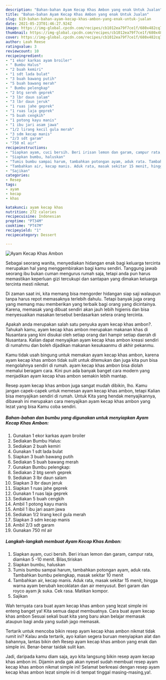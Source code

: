 ```yaml
---
description: "Bahan-bahan Ayam Kecap Khas Ambon yang enak Untuk Jualan"
title: "Bahan-bahan Ayam Kecap Khas Ambon yang enak Untuk Jualan"
slug: 619-bahan-bahan-ayam-kecap-khas-ambon-yang-enak-untuk-jualan
date: 2021-05-23T01:46:27.924Z
image: https://img-global.cpcdn.com/recipes/cb1012ea79f7ce1f/680x482cq70/ayam-kecap-khas-ambon-foto-resep-utama.jpg
thumbnail: https://img-global.cpcdn.com/recipes/cb1012ea79f7ce1f/680x482cq70/ayam-kecap-khas-ambon-foto-resep-utama.jpg
cover: https://img-global.cpcdn.com/recipes/cb1012ea79f7ce1f/680x482cq70/ayam-kecap-khas-ambon-foto-resep-utama.jpg
author: Leah Reese
ratingvalue: 3
reviewcount: 10
recipeingredient:
- "1 ekor karkas ayam broiler"
- " Bumbu Halus"
- "2 buah kemiri"
- "1 sdt lada bulat"
- "3 buah bawang putih"
- "5 buah bawang merah"
- " Bumbu pelengkap"
- "2 btg sereh geprek"
- "3 lbr daun salam"
- "3 lbr daun jeruk"
- "1 ruas jahe geprek"
- "1 ruas laja geprek"
- "5 buah cengkih"
- "1 potong kayu manis"
- "1 ibu jari asam jawa"
- "1/2 lirang kecil gula merah"
- "3 sdm kecap manis"
- "2/3 sdt garam"
- "750 ml air"
recipeinstructions:
- "Siapkan ayam, cuci bersih. Beri irisan lemon dan garam, campur rata, diamkan 5 -10 menit. Bilas,tiriskan"
- "Siapkan bumbu, haluskan"
- "Tumis bumbu sampai harum, tambahkan potongan ayam, aduk rata. Tambahkan bumbu pelengkap, masak sekitar 10 menit"
- "Tambahkan air, kecap manis. Aduk rata, masak sekitar 15 menit, hingga warna ayam berubah kecoklatan dan air menyusut. Beri garam dan royco ayam jk suka. Cek rasa. Matikan kompor."
- "Sajikan"
categories:
- Resep
tags:
- ayam
- kecap
- khas

katakunci: ayam kecap khas 
nutrition: 272 calories
recipecuisine: Indonesian
preptime: "PT34M"
cooktime: "PT47M"
recipeyield: "1"
recipecategory: Dessert

---
```



![Ayam Kecap Khas Ambon](https://img-global.cpcdn.com/recipes/cb1012ea79f7ce1f/680x482cq70/ayam-kecap-khas-ambon-foto-resep-utama.jpg)

Sebagai seorang wanita, menyediakan hidangan enak bagi keluarga tercinta merupakan hal yang menggembirakan bagi kamu sendiri. Tanggung jawab seorang ibu bukan cuman mengurus rumah saja, tetapi anda pun harus memastikan keperluan gizi tercukupi dan santapan yang dimakan keluarga tercinta mesti nikmat.

Di zaman  saat ini, kita memang bisa mengorder hidangan siap saji walaupun tanpa harus repot memasaknya terlebih dahulu. Tetapi banyak juga orang yang memang mau memberikan yang terbaik bagi orang yang dicintainya. Karena, memasak yang dibuat sendiri akan jauh lebih higienis dan bisa menyesuaikan masakan tersebut berdasarkan selera orang tercinta. 



Apakah anda merupakan salah satu penyuka ayam kecap khas ambon?. Tahukah kamu, ayam kecap khas ambon merupakan makanan khas di Nusantara yang kini disukai oleh setiap orang dari hampir setiap daerah di Nusantara. Kalian dapat menyajikan ayam kecap khas ambon kreasi sendiri di rumahmu dan boleh dijadikan makanan kesukaanmu di akhir pekanmu.

Kamu tidak usah bingung untuk memakan ayam kecap khas ambon, karena ayam kecap khas ambon tidak sulit untuk ditemukan dan juga kita pun bisa mengolahnya sendiri di rumah. ayam kecap khas ambon bisa diolah memalui beragam cara. Kini pun ada banyak banget cara modern yang menjadikan ayam kecap khas ambon semakin lebih mantap.

Resep ayam kecap khas ambon juga sangat mudah dibikin, lho. Kamu jangan capek-capek untuk memesan ayam kecap khas ambon, tetapi Kalian bisa menyajikan sendiri di rumah. Untuk Kita yang hendak menyajikannya, dibawah ini merupakan cara menyajikan ayam kecap khas ambon yang lezat yang bisa Kamu coba sendiri.

<!--inarticleads1-->

##### Bahan-bahan dan bumbu yang digunakan untuk menyiapkan Ayam Kecap Khas Ambon:

1. Gunakan 1 ekor karkas ayam broiler
1. Sediakan  Bumbu Halus:
1. Sediakan 2 buah kemiri
1. Gunakan 1 sdt lada bulat
1. Siapkan 3 buah bawang putih
1. Sediakan 5 buah bawang merah
1. Gunakan  Bumbu pelengkap:
1. Sediakan 2 btg sereh geprek
1. Sediakan 3 lbr daun salam
1. Siapkan 3 lbr daun jeruk
1. Siapkan 1 ruas jahe geprek
1. Gunakan 1 ruas laja geprek
1. Sediakan 5 buah cengkih
1. Ambil 1 potong kayu manis
1. Ambil 1 ibu jari asam jawa
1. Sediakan 1/2 lirang kecil gula merah
1. Siapkan 3 sdm kecap manis
1. Ambil 2/3 sdt garam
1. Gunakan 750 ml air




<!--inarticleads2-->

##### Langkah-langkah membuat Ayam Kecap Khas Ambon:

1. Siapkan ayam, cuci bersih. Beri irisan lemon dan garam, campur rata, diamkan 5 -10 menit. Bilas,tiriskan
1. Siapkan bumbu, haluskan
1. Tumis bumbu sampai harum, tambahkan potongan ayam, aduk rata. Tambahkan bumbu pelengkap, masak sekitar 10 menit
1. Tambahkan air, kecap manis. Aduk rata, masak sekitar 15 menit, hingga warna ayam berubah kecoklatan dan air menyusut. Beri garam dan royco ayam jk suka. Cek rasa. Matikan kompor.
1. Sajikan




Wah ternyata cara buat ayam kecap khas ambon yang lezat simple ini enteng banget ya! Kita semua dapat membuatnya. Cara buat ayam kecap khas ambon Sesuai sekali buat kita yang baru akan belajar memasak ataupun bagi anda yang sudah jago memasak.

Tertarik untuk mencoba bikin resep ayam kecap khas ambon nikmat tidak rumit ini? Kalau anda tertarik, ayo kalian segera buruan menyiapkan alat dan bahannya, lantas bikin deh Resep ayam kecap khas ambon yang enak dan simple ini. Benar-benar taidak sulit kan. 

Jadi, daripada kamu diam saja, ayo kita langsung bikin resep ayam kecap khas ambon ini. Dijamin anda gak akan nyesel sudah membuat resep ayam kecap khas ambon nikmat simple ini! Selamat berkreasi dengan resep ayam kecap khas ambon lezat simple ini di tempat tinggal masing-masing,ya!.

